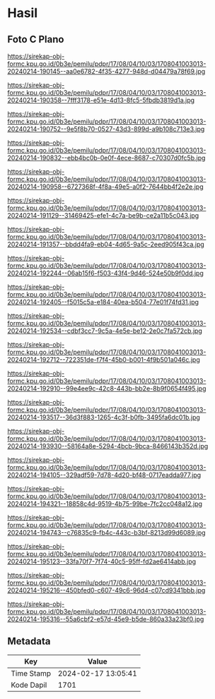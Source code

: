 # Hasil

## Foto C Plano

https://sirekap-obj-formc.kpu.go.id/0b3e/pemilu/pdpr/17/08/04/10/03/1708041003013-20240214-190145--aa0e6782-4f35-4277-948d-d04479a78f69.jpg

https://sirekap-obj-formc.kpu.go.id/0b3e/pemilu/pdpr/17/08/04/10/03/1708041003013-20240214-190358--7fff3178-e51e-4d13-8fc5-5fbdb3819d1a.jpg

https://sirekap-obj-formc.kpu.go.id/0b3e/pemilu/pdpr/17/08/04/10/03/1708041003013-20240214-190752--9e5f8b70-0527-43d3-899d-a9b108c713e3.jpg

https://sirekap-obj-formc.kpu.go.id/0b3e/pemilu/pdpr/17/08/04/10/03/1708041003013-20240214-190832--ebb4bc0b-0e0f-4ece-8687-c70307d0fc5b.jpg

https://sirekap-obj-formc.kpu.go.id/0b3e/pemilu/pdpr/17/08/04/10/03/1708041003013-20240214-190958--6727368f-4f8a-49e5-a0f2-7644bb4f2e2e.jpg

https://sirekap-obj-formc.kpu.go.id/0b3e/pemilu/pdpr/17/08/04/10/03/1708041003013-20240214-191129--31469425-efe1-4c7a-be9b-ce2a11b5c043.jpg

https://sirekap-obj-formc.kpu.go.id/0b3e/pemilu/pdpr/17/08/04/10/03/1708041003013-20240214-191357--bbdd4fa9-eb04-4d65-9a5c-2eed905f43ca.jpg

https://sirekap-obj-formc.kpu.go.id/0b3e/pemilu/pdpr/17/08/04/10/03/1708041003013-20240214-192244--06ab15f6-f503-43f4-9d46-524e50b9f0dd.jpg

https://sirekap-obj-formc.kpu.go.id/0b3e/pemilu/pdpr/17/08/04/10/03/1708041003013-20240214-192405--f5015c5a-e184-40ea-b504-77e01f74fd31.jpg

https://sirekap-obj-formc.kpu.go.id/0b3e/pemilu/pdpr/17/08/04/10/03/1708041003013-20240214-192534--cdbf3cc7-9c5a-4e5e-be12-2e0c7fa572cb.jpg

https://sirekap-obj-formc.kpu.go.id/0b3e/pemilu/pdpr/17/08/04/10/03/1708041003013-20240214-192712--722351de-f7f4-45b0-b001-4f9b501a046c.jpg

https://sirekap-obj-formc.kpu.go.id/0b3e/pemilu/pdpr/17/08/04/10/03/1708041003013-20240214-192910--99e4ee9c-42c8-443b-bb2e-8b9f0654f495.jpg

https://sirekap-obj-formc.kpu.go.id/0b3e/pemilu/pdpr/17/08/04/10/03/1708041003013-20240214-193517--36d3f883-1265-4c3f-b0fb-3495fa6dc01b.jpg

https://sirekap-obj-formc.kpu.go.id/0b3e/pemilu/pdpr/17/08/04/10/03/1708041003013-20240214-193930--58164a8e-5294-4bcb-9bca-8466143b352d.jpg

https://sirekap-obj-formc.kpu.go.id/0b3e/pemilu/pdpr/17/08/04/10/03/1708041003013-20240214-194105--329adf59-7d78-4d20-bf48-0717eadda977.jpg

https://sirekap-obj-formc.kpu.go.id/0b3e/pemilu/pdpr/17/08/04/10/03/1708041003013-20240214-194321--18858c4d-9519-4b75-99be-7fc2cc048a12.jpg

https://sirekap-obj-formc.kpu.go.id/0b3e/pemilu/pdpr/17/08/04/10/03/1708041003013-20240214-194743--c76835c9-fb4c-443c-b3bf-8213d99d6089.jpg

https://sirekap-obj-formc.kpu.go.id/0b3e/pemilu/pdpr/17/08/04/10/03/1708041003013-20240214-195123--33fa70f7-7f74-40c5-95ff-fd2ae6414abb.jpg

https://sirekap-obj-formc.kpu.go.id/0b3e/pemilu/pdpr/17/08/04/10/03/1708041003013-20240214-195216--450bfed0-c607-49c6-96d4-c07cd9341bbb.jpg

https://sirekap-obj-formc.kpu.go.id/0b3e/pemilu/pdpr/17/08/04/10/03/1708041003013-20240214-195316--55a6cbf2-e57d-45e9-b5de-860a33a23bf0.jpg


## Metadata

| Key        | Value               |
| ---------- | ------------------- |
| Time Stamp | 2024-02-17 13:05:41 |
| Kode Dapil | 1701                |



